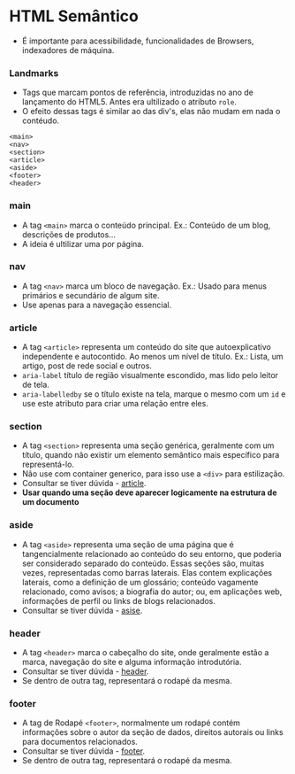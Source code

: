 # HTML Semântico

- É importante para acessibilidade, funcionalidades de Browsers, indexadores de máquina.

### Landmarks

- Tags que marcam pontos de referência, introduzidas no ano de lançamento do HTML5. Antes era ultilizado o atributo `role`.
- O efeito dessas tags é similar ao das div's, elas não mudam em nada o contéudo.

```
<main>
<nav>
<section>
<article>
<aside>
<footer>
<header>
```

### main

- A tag `<main>` marca o conteúdo principal. Ex.: Conteúdo de um blog, descrições de produtos...
- A ideia é ultilizar uma por página.

### nav

- A tag `<nav>` marca um bloco de navegação. Ex.: Usado para menus primários e secundário de algum site.
- Use apenas para a navegação essencial.

### article

- A tag `<article>` representa um conteúdo do site que autoexplicativo independente e autocontido. Ao menos um nível de título. Ex.: Lista, um artigo, post de rede social e outros.
- `aria-label` título de região visualmente escondido, mas lido pelo leitor de tela.
- `aria-labelledby` se o título existe na tela, marque o mesmo com um `id` e use este atributo para criar uma relação entre eles.

### section

- A tag `<section>` representa uma seção genérica, geralmente com um título, quando não existir um elemento semântico mais específico para representá-lo.
- Não use com container generico, para isso use a `<div>` para estilização.
- Consultar se tiver dúvida - [article](https://developer.mozilla.org/pt-BR/docs/Web/HTML/Reference/Elements/section).
- **Usar quando uma seção deve aparecer logicamente na estrutura de um documento**

### aside

- A tag `<aside>` representa uma seção de uma página que é tangencialmente relacionado ao conteúdo do seu entorno, que poderia ser considerado separado do conteúdo. Essas seções são, muitas vezes, representadas como barras laterais. Elas contem explicações laterais, como a definição de um glossário; conteúdo vagamente relacionado, como avisos; a biografia do autor; ou, em aplicações web, informações de perfil ou links de blogs relacionados.
- Consultar se tiver dúvida - [asise](https://developer.mozilla.org/pt-BR/docs/Web/HTML/Reference/Elements/aside).

### header

- A tag `<header>` marca o cabeçalho do site, onde geralmente estão a marca, navegação do site e alguma informação introdutória.
- Consultar se tiver dúvida - [header](https://developer.mozilla.org/pt-BR/docs/Web/HTML/Reference/Elements/header).
- Se dentro de outra tag, representará o rodapé da mesma.

### footer

- A tag de Rodapé `<footer>`, normalmente um rodapé contém informações sobre o autor da seção de dados, direitos autorais ou links para documentos relacionados.
- Consultar se tiver dúvida - [footer](https://developer.mozilla.org/pt-BR/docs/Web/HTML/Reference/Elements/footer).
- Se dentro de outra tag, representará o rodapé da mesma.

